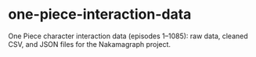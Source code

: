 # one-piece-interaction-data
One Piece character interaction data (episodes 1–1085): raw data, cleaned CSV, and JSON files for the Nakamagraph project.
